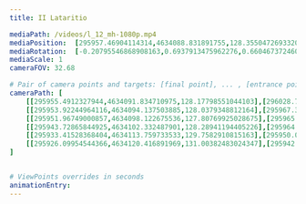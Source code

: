 ```yaml
---
title: II Lataritio

mediaPath: /videos/l_12_mh-1080p.mp4
mediaPosition:  [295957.46904114314,4634088.831891755,128.35504726933203]
mediaRotation:  [-0.20795546868908163,0.6937913475962276,0.6604673724604887,-0.1979670148233108]
mediaScale: 1
cameraFOV: 32.68

# Pair of camera points and targets: [final point], ... , [entrance point]
cameraPath: [
    [[295955.4912327944,4634091.834710975,128.17798551044103],[296028.7433938578,4633980.6191843,134.73582843233044]],
    [[295953.92244964116,4634094.137503885,128.0379348812164],[295967.3574567148,4634075.96150729,129.22963069318757]],
    [[295951.96749000857,4634098.122675536,127.80769925028675],[295965.4024970822,4634079.946678941,128.99939506225792]],
    [[295943.72865844925,4634102.332487901,128.28941194405226],[295964.6293318731,4634093.64739862,128.15719689101266]],
    [[295933.41528368404,4634113.759733533,129.7582910815163],[295950.0243458315,4634098.645857866,126.93053170036839]],
    [[295926.09954544366,4634120.416891969,131.00382483024347],[295942.7086075911,4634105.303016302,128.17606544909557]]
]


# ViewPoints overrides in seconds
animationEntry:
---
```

